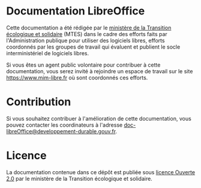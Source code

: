 # Documentation LibreOffice

Cette documentation a été rédigée par le [ministère de la Transition écologique et solidaire](https://www.ecologique-solidaire.gouv.fr) (MTES) dans le cadre des efforts faits par l'Administration publique pour utiliser des logiciels libres, efforts coordonnés par les groupes de travail qui évaluent et publient le socle interministériel de logiciels libres.

Si vous êtes un agent public volontaire pour contribuer à cette documentation, vous serez invité à rejoindre un espace de travail sur le site https://www.mim-libre.fr où sont coordonnés ces efforts.

# Contribution

Si vous souhaitez contribuer à l'amélioration de cette documentation, vous pouvez contacter les coordinateurs à l'adresse [doc-libreOffice@developpement-durable.gouv.fr](mailto:doc-libreOffice@developpement-durable.gouv.fr).

# Licence

La documentation contenue dans ce dépôt est publiée sous [licence Ouverte 2.0](LICENSE) par le ministère de la Transition écologique et solidaire.
